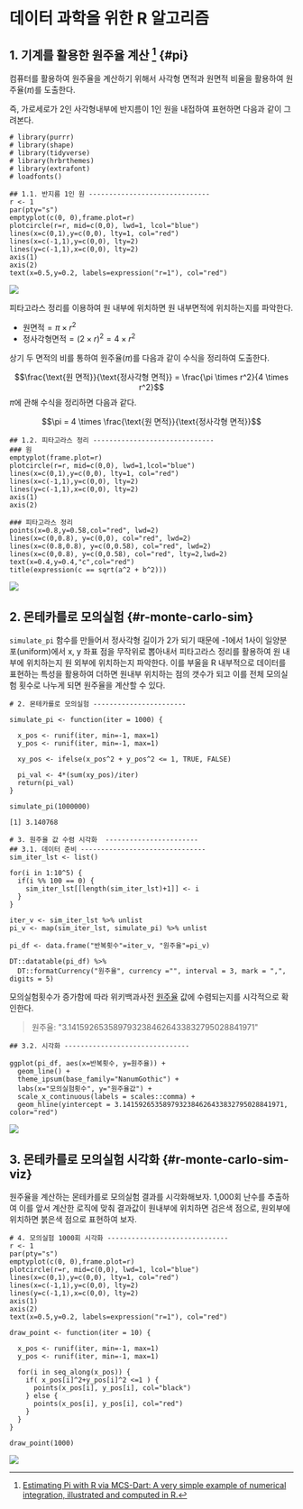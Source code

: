 # 데이터 과학을 위한 R 알고리즘



## 1. 기계를 활용한 원주율 계산 [^r-monte-carlo] {#pi}

[^r-monte-carlo]: [Estimating Pi with R via MCS-Dart: A very simple example of numerical integration, illustrated and computed in R.](http://giventhedata.blogspot.kr/2012/09/estimating-pi-with-r-via-mcs-dart-very.html)

컴퓨터를 활용하여 원주율을 계산하기 위해서 사각형 면적과 원면적 비율을 활용하여 원주율($\pi$)를 도출한다.

즉, 가로세로가 2인 사각형내부에 반지름이 1인 원을 내접하여 표현하면 다음과 같이 그려본다.


~~~{.r}
# library(purrr)
# library(shape)
# library(tidyverse)
# library(hrbrthemes)
# library(extrafont)
# loadfonts()

## 1.1. 반지름 1인 원 ------------------------------
r <- 1
par(pty="s")
emptyplot(c(0, 0),frame.plot=r)
plotcircle(r=r, mid=c(0,0), lwd=1, lcol="blue")
lines(x=c(0,1),y=c(0,0), lty=1, col="red")
lines(x=c(-1,1),y=c(0,0), lty=2)
lines(y=c(-1,1),x=c(0,0), lty=2)
axis(1)
axis(2)
text(x=0.5,y=0.2, labels=expression("r=1"), col="red")
~~~

<img src="fig/pi-overview-1.png" style="display: block; margin: auto;" />

피타고라스 정리를 이용하여 원 내부에 위치하면 원 내부면적에 위치하는지를 파악한다.

- $\text{원면적} = \pi \times r^2$
- $\text{정사각형면적} = {(2 \times r)}^2 = 4 \times r^2$

상기 두 면적의 비를 통하여 원주율($\pi$)를 다음과 같이 수식을 정리하여 도출한다.

$$\frac{\text{원 면적}}{\text{정사각형 면적}} = \frac{\pi \times r^2}{4 \times r^2}$$
$\pi$에 관해 수식을 정리하면 다음과 같다.

$$\pi = 4 \times \frac{\text{원 면적}}{\text{정사각형 면적}}$$



~~~{.r}
## 1.2. 피타고라스 정리 ------------------------------
### 원
emptyplot(frame.plot=r)
plotcircle(r=r, mid=c(0,0), lwd=1,lcol="blue")
lines(x=c(0,1),y=c(0,0), lty=1, col="red")
lines(x=c(-1,1),y=c(0,0), lty=2)
lines(y=c(-1,1),x=c(0,0), lty=2)
axis(1)
axis(2)

### 피타고라스 정리
points(x=0.8,y=0.58,col="red", lwd=2)
lines(x=c(0,0.8), y=c(0,0), col="red", lwd=2)
lines(x=c(0.8,0.8), y=c(0,0.58), col="red", lwd=2)
lines(x=c(0,0.8), y=c(0,0.58), col="red", lty=2,lwd=2)
text(x=0.4,y=0.4,"c",col="red")
title(expression(c == sqrt(a^2 + b^2)))
~~~

<img src="fig/pi-Pythagorean-1.png" style="display: block; margin: auto;" />

## 2. 몬테카를로 모의실험  {#r-monte-carlo-sim}

`simulate_pi` 함수를 만들어서 정사각형 길이가 2가 되기 때문에 -1에서 1사이 일양분포(uniform)에서 x, y 좌표 점을 
무작위로 뽑아내서 피타고라스 정리를 활용하여 원 내부에 위치하는지 원 외부에 위치하는지 파악한다.
이를 부울을 R 내부적으로 데이터를 표현하는 특성을 활용하여 더하면 원내부 위치하는 점의 갯수가 되고 이를 
전체 모의실험 횟수로 나누게 되면 원주율을 계산할 수 있다.


~~~{.r}
# 2. 몬테카를로 모의실험 -----------------------

simulate_pi <- function(iter = 1000) {
  
  x_pos <- runif(iter, min=-1, max=1)
  y_pos <- runif(iter, min=-1, max=1)

  xy_pos <- ifelse(x_pos^2 + y_pos^2 <= 1, TRUE, FALSE)
  
  pi_val <- 4*(sum(xy_pos)/iter)
  return(pi_val)
}

simulate_pi(1000000)
~~~



~~~{.output}
[1] 3.140768

~~~



~~~{.r}
# 3. 원주율 값 수렴 시각화  -----------------------
## 3.1. 데이터 준비 -------------------------------
sim_iter_lst <- list()

for(i in 1:10^5) {
  if(i %% 100 == 0) {
    sim_iter_lst[[length(sim_iter_lst)+1]] <- i
  }
}

iter_v <- sim_iter_lst %>% unlist
pi_v <- map(sim_iter_lst, simulate_pi) %>% unlist

pi_df <- data.frame("반복횟수"=iter_v, "원주율"=pi_v)

DT::datatable(pi_df) %>% 
  DT::formatCurrency("원주율", currency ="", interval = 3, mark = ",", digits = 5)
~~~

<!--html_preserve--><div id="htmlwidget-ed66fcf837e403e8334c" style="width:100%;height:auto;" class="datatables html-widget"></div>
<script type="application/json" data-for="htmlwidget-ed66fcf837e403e8334c">{"x":{"filter":"none","data":[["1","2","3","4","5","6","7","8","9","10","11","12","13","14","15","16","17","18","19","20","21","22","23","24","25","26","27","28","29","30","31","32","33","34","35","36","37","38","39","40","41","42","43","44","45","46","47","48","49","50","51","52","53","54","55","56","57","58","59","60","61","62","63","64","65","66","67","68","69","70","71","72","73","74","75","76","77","78","79","80","81","82","83","84","85","86","87","88","89","90","91","92","93","94","95","96","97","98","99","100","101","102","103","104","105","106","107","108","109","110","111","112","113","114","115","116","117","118","119","120","121","122","123","124","125","126","127","128","129","130","131","132","133","134","135","136","137","138","139","140","141","142","143","144","145","146","147","148","149","150","151","152","153","154","155","156","157","158","159","160","161","162","163","164","165","166","167","168","169","170","171","172","173","174","175","176","177","178","179","180","181","182","183","184","185","186","187","188","189","190","191","192","193","194","195","196","197","198","199","200","201","202","203","204","205","206","207","208","209","210","211","212","213","214","215","216","217","218","219","220","221","222","223","224","225","226","227","228","229","230","231","232","233","234","235","236","237","238","239","240","241","242","243","244","245","246","247","248","249","250","251","252","253","254","255","256","257","258","259","260","261","262","263","264","265","266","267","268","269","270","271","272","273","274","275","276","277","278","279","280","281","282","283","284","285","286","287","288","289","290","291","292","293","294","295","296","297","298","299","300","301","302","303","304","305","306","307","308","309","310","311","312","313","314","315","316","317","318","319","320","321","322","323","324","325","326","327","328","329","330","331","332","333","334","335","336","337","338","339","340","341","342","343","344","345","346","347","348","349","350","351","352","353","354","355","356","357","358","359","360","361","362","363","364","365","366","367","368","369","370","371","372","373","374","375","376","377","378","379","380","381","382","383","384","385","386","387","388","389","390","391","392","393","394","395","396","397","398","399","400","401","402","403","404","405","406","407","408","409","410","411","412","413","414","415","416","417","418","419","420","421","422","423","424","425","426","427","428","429","430","431","432","433","434","435","436","437","438","439","440","441","442","443","444","445","446","447","448","449","450","451","452","453","454","455","456","457","458","459","460","461","462","463","464","465","466","467","468","469","470","471","472","473","474","475","476","477","478","479","480","481","482","483","484","485","486","487","488","489","490","491","492","493","494","495","496","497","498","499","500","501","502","503","504","505","506","507","508","509","510","511","512","513","514","515","516","517","518","519","520","521","522","523","524","525","526","527","528","529","530","531","532","533","534","535","536","537","538","539","540","541","542","543","544","545","546","547","548","549","550","551","552","553","554","555","556","557","558","559","560","561","562","563","564","565","566","567","568","569","570","571","572","573","574","575","576","577","578","579","580","581","582","583","584","585","586","587","588","589","590","591","592","593","594","595","596","597","598","599","600","601","602","603","604","605","606","607","608","609","610","611","612","613","614","615","616","617","618","619","620","621","622","623","624","625","626","627","628","629","630","631","632","633","634","635","636","637","638","639","640","641","642","643","644","645","646","647","648","649","650","651","652","653","654","655","656","657","658","659","660","661","662","663","664","665","666","667","668","669","670","671","672","673","674","675","676","677","678","679","680","681","682","683","684","685","686","687","688","689","690","691","692","693","694","695","696","697","698","699","700","701","702","703","704","705","706","707","708","709","710","711","712","713","714","715","716","717","718","719","720","721","722","723","724","725","726","727","728","729","730","731","732","733","734","735","736","737","738","739","740","741","742","743","744","745","746","747","748","749","750","751","752","753","754","755","756","757","758","759","760","761","762","763","764","765","766","767","768","769","770","771","772","773","774","775","776","777","778","779","780","781","782","783","784","785","786","787","788","789","790","791","792","793","794","795","796","797","798","799","800","801","802","803","804","805","806","807","808","809","810","811","812","813","814","815","816","817","818","819","820","821","822","823","824","825","826","827","828","829","830","831","832","833","834","835","836","837","838","839","840","841","842","843","844","845","846","847","848","849","850","851","852","853","854","855","856","857","858","859","860","861","862","863","864","865","866","867","868","869","870","871","872","873","874","875","876","877","878","879","880","881","882","883","884","885","886","887","888","889","890","891","892","893","894","895","896","897","898","899","900","901","902","903","904","905","906","907","908","909","910","911","912","913","914","915","916","917","918","919","920","921","922","923","924","925","926","927","928","929","930","931","932","933","934","935","936","937","938","939","940","941","942","943","944","945","946","947","948","949","950","951","952","953","954","955","956","957","958","959","960","961","962","963","964","965","966","967","968","969","970","971","972","973","974","975","976","977","978","979","980","981","982","983","984","985","986","987","988","989","990","991","992","993","994","995","996","997","998","999","1000"],[100,200,300,400,500,600,700,800,900,1000,1100,1200,1300,1400,1500,1600,1700,1800,1900,2000,2100,2200,2300,2400,2500,2600,2700,2800,2900,3000,3100,3200,3300,3400,3500,3600,3700,3800,3900,4000,4100,4200,4300,4400,4500,4600,4700,4800,4900,5000,5100,5200,5300,5400,5500,5600,5700,5800,5900,6000,6100,6200,6300,6400,6500,6600,6700,6800,6900,7000,7100,7200,7300,7400,7500,7600,7700,7800,7900,8000,8100,8200,8300,8400,8500,8600,8700,8800,8900,9000,9100,9200,9300,9400,9500,9600,9700,9800,9900,10000,10100,10200,10300,10400,10500,10600,10700,10800,10900,11000,11100,11200,11300,11400,11500,11600,11700,11800,11900,12000,12100,12200,12300,12400,12500,12600,12700,12800,12900,13000,13100,13200,13300,13400,13500,13600,13700,13800,13900,14000,14100,14200,14300,14400,14500,14600,14700,14800,14900,15000,15100,15200,15300,15400,15500,15600,15700,15800,15900,16000,16100,16200,16300,16400,16500,16600,16700,16800,16900,17000,17100,17200,17300,17400,17500,17600,17700,17800,17900,18000,18100,18200,18300,18400,18500,18600,18700,18800,18900,19000,19100,19200,19300,19400,19500,19600,19700,19800,19900,20000,20100,20200,20300,20400,20500,20600,20700,20800,20900,21000,21100,21200,21300,21400,21500,21600,21700,21800,21900,22000,22100,22200,22300,22400,22500,22600,22700,22800,22900,23000,23100,23200,23300,23400,23500,23600,23700,23800,23900,24000,24100,24200,24300,24400,24500,24600,24700,24800,24900,25000,25100,25200,25300,25400,25500,25600,25700,25800,25900,26000,26100,26200,26300,26400,26500,26600,26700,26800,26900,27000,27100,27200,27300,27400,27500,27600,27700,27800,27900,28000,28100,28200,28300,28400,28500,28600,28700,28800,28900,29000,29100,29200,29300,29400,29500,29600,29700,29800,29900,30000,30100,30200,30300,30400,30500,30600,30700,30800,30900,31000,31100,31200,31300,31400,31500,31600,31700,31800,31900,32000,32100,32200,32300,32400,32500,32600,32700,32800,32900,33000,33100,33200,33300,33400,33500,33600,33700,33800,33900,34000,34100,34200,34300,34400,34500,34600,34700,34800,34900,35000,35100,35200,35300,35400,35500,35600,35700,35800,35900,36000,36100,36200,36300,36400,36500,36600,36700,36800,36900,37000,37100,37200,37300,37400,37500,37600,37700,37800,37900,38000,38100,38200,38300,38400,38500,38600,38700,38800,38900,39000,39100,39200,39300,39400,39500,39600,39700,39800,39900,40000,40100,40200,40300,40400,40500,40600,40700,40800,40900,41000,41100,41200,41300,41400,41500,41600,41700,41800,41900,42000,42100,42200,42300,42400,42500,42600,42700,42800,42900,43000,43100,43200,43300,43400,43500,43600,43700,43800,43900,44000,44100,44200,44300,44400,44500,44600,44700,44800,44900,45000,45100,45200,45300,45400,45500,45600,45700,45800,45900,46000,46100,46200,46300,46400,46500,46600,46700,46800,46900,47000,47100,47200,47300,47400,47500,47600,47700,47800,47900,48000,48100,48200,48300,48400,48500,48600,48700,48800,48900,49000,49100,49200,49300,49400,49500,49600,49700,49800,49900,50000,50100,50200,50300,50400,50500,50600,50700,50800,50900,51000,51100,51200,51300,51400,51500,51600,51700,51800,51900,52000,52100,52200,52300,52400,52500,52600,52700,52800,52900,53000,53100,53200,53300,53400,53500,53600,53700,53800,53900,54000,54100,54200,54300,54400,54500,54600,54700,54800,54900,55000,55100,55200,55300,55400,55500,55600,55700,55800,55900,56000,56100,56200,56300,56400,56500,56600,56700,56800,56900,57000,57100,57200,57300,57400,57500,57600,57700,57800,57900,58000,58100,58200,58300,58400,58500,58600,58700,58800,58900,59000,59100,59200,59300,59400,59500,59600,59700,59800,59900,60000,60100,60200,60300,60400,60500,60600,60700,60800,60900,61000,61100,61200,61300,61400,61500,61600,61700,61800,61900,62000,62100,62200,62300,62400,62500,62600,62700,62800,62900,63000,63100,63200,63300,63400,63500,63600,63700,63800,63900,64000,64100,64200,64300,64400,64500,64600,64700,64800,64900,65000,65100,65200,65300,65400,65500,65600,65700,65800,65900,66000,66100,66200,66300,66400,66500,66600,66700,66800,66900,67000,67100,67200,67300,67400,67500,67600,67700,67800,67900,68000,68100,68200,68300,68400,68500,68600,68700,68800,68900,69000,69100,69200,69300,69400,69500,69600,69700,69800,69900,70000,70100,70200,70300,70400,70500,70600,70700,70800,70900,71000,71100,71200,71300,71400,71500,71600,71700,71800,71900,72000,72100,72200,72300,72400,72500,72600,72700,72800,72900,73000,73100,73200,73300,73400,73500,73600,73700,73800,73900,74000,74100,74200,74300,74400,74500,74600,74700,74800,74900,75000,75100,75200,75300,75400,75500,75600,75700,75800,75900,76000,76100,76200,76300,76400,76500,76600,76700,76800,76900,77000,77100,77200,77300,77400,77500,77600,77700,77800,77900,78000,78100,78200,78300,78400,78500,78600,78700,78800,78900,79000,79100,79200,79300,79400,79500,79600,79700,79800,79900,80000,80100,80200,80300,80400,80500,80600,80700,80800,80900,81000,81100,81200,81300,81400,81500,81600,81700,81800,81900,82000,82100,82200,82300,82400,82500,82600,82700,82800,82900,83000,83100,83200,83300,83400,83500,83600,83700,83800,83900,84000,84100,84200,84300,84400,84500,84600,84700,84800,84900,85000,85100,85200,85300,85400,85500,85600,85700,85800,85900,86000,86100,86200,86300,86400,86500,86600,86700,86800,86900,87000,87100,87200,87300,87400,87500,87600,87700,87800,87900,88000,88100,88200,88300,88400,88500,88600,88700,88800,88900,89000,89100,89200,89300,89400,89500,89600,89700,89800,89900,90000,90100,90200,90300,90400,90500,90600,90700,90800,90900,91000,91100,91200,91300,91400,91500,91600,91700,91800,91900,92000,92100,92200,92300,92400,92500,92600,92700,92800,92900,93000,93100,93200,93300,93400,93500,93600,93700,93800,93900,94000,94100,94200,94300,94400,94500,94600,94700,94800,94900,95000,95100,95200,95300,95400,95500,95600,95700,95800,95900,96000,96100,96200,96300,96400,96500,96600,96700,96800,96900,97000,97100,97200,97300,97400,97500,97600,97700,97800,97900,98000,98100,98200,98300,98400,98500,98600,98700,98800,98900,99000,99100,99200,99300,99400,99500,99600,99700,99800,99900,100000],[2.84,3.3,3.05333333333333,3.23,3.176,3,3.04571428571429,3.1,3.20888888888889,3.244,3.11636363636364,3.15,3.17846153846154,3.1,3.22666666666667,3.12,3.05176470588235,3.13777777777778,3.18105263157895,3.132,3.15428571428571,3.14545454545455,3.0695652173913,3.15,3.1168,3.14615384615385,3.09481481481481,3.15857142857143,3.11310344827586,3.116,3.08516129032258,3.15125,3.16969696969697,3.17176470588235,3.12228571428571,3.09555555555556,3.13297297297297,3.14947368421053,3.15589743589744,3.136,3.12975609756098,3.16,3.13116279069767,3.15727272727273,3.13688888888889,3.15217391304348,3.16425531914894,3.12083333333333,3.13795918367347,3.1592,3.11058823529412,3.13307692307692,3.09735849056604,3.12444444444444,3.17163636363636,3.15071428571429,3.11578947368421,3.16896551724138,3.14169491525424,3.13066666666667,3.12327868852459,3.13161290322581,3.17904761904762,3.15125,3.16307692307692,3.13636363636364,3.1665671641791,3.14647058823529,3.17855072463768,3.14628571428571,3.1712676056338,3.13944444444444,3.12547945205479,3.13459459459459,3.1312,3.12105263157895,3.16051948051948,3.13025641025641,3.12860759493671,3.1485,3.13382716049383,3.10780487804878,3.09301204819277,3.13714285714286,3.14070588235294,3.1693023255814,3.11448275862069,3.15272727272727,3.13842696629213,3.13866666666667,3.13978021978022,3.14304347826087,3.15956989247312,3.17148936170213,3.12968421052632,3.1475,3.14185567010309,3.15795918367347,3.12808080808081,3.1504,3.15049504950495,3.15019607843137,3.13553398058252,3.15653846153846,3.1272380952381,3.15962264150943,3.13794392523364,3.12333333333333,3.13871559633028,3.14836363636364,3.14378378378378,3.13857142857143,3.11433628318584,3.10701754385965,3.15895652173913,3.11310344827586,3.16239316239316,3.14508474576271,3.16067226890756,3.15766666666667,3.14181818181818,3.1544262295082,3.12227642276423,3.17129032258065,3.12832,3.11936507936508,3.13228346456693,3.13,3.1537984496124,3.15661538461538,3.14320610687023,3.15090909090909,3.14736842105263,3.15373134328358,3.14637037037037,3.13147058823529,3.15503649635036,3.11420289855072,3.14820143884892,3.13542857142857,3.16964539007092,3.12647887323944,3.15188811188811,3.12972222222222,3.14151724137931,3.12438356164384,3.12625850340136,3.12459459459459,3.16402684563758,3.14,3.11761589403973,3.12394736842105,3.15137254901961,3.14727272727273,3.13754838709677,3.13128205128205,3.15006369426752,3.13594936708861,3.14817610062893,3.1265,3.12844720496894,3.14271604938272,3.15754601226994,3.15121951219512,3.16169696969697,3.13734939759036,3.15592814371258,3.11809523809524,3.14650887573965,3.14776470588235,3.15485380116959,3.1446511627907,3.14913294797688,3.14344827586207,3.14354285714286,3.15181818181818,3.15683615819209,3.12067415730337,3.16,3.16377777777778,3.14011049723757,3.15054945054945,3.1479781420765,3.15978260869565,3.14854054054054,3.13505376344086,3.13754010695187,3.15936170212766,3.13883597883598,3.14168421052632,3.14282722513089,3.14,3.14735751295337,3.15319587628866,3.14276923076923,3.13408163265306,3.14944162436548,3.1430303030303,3.13608040201005,3.144,3.13273631840796,3.1550495049505,3.13576354679803,3.16078431372549,3.12721951219512,3.13825242718447,3.13913043478261,3.11961538461538,3.12842105263158,3.15047619047619,3.14995260663507,3.14679245283019,3.14591549295775,3.14822429906542,3.14288372093023,3.135,3.16866359447005,3.13155963302752,3.16694063926941,3.15163636363636,3.14588235294118,3.12234234234234,3.13219730941704,3.16232142857143,3.12853333333333,3.14672566371681,3.14678414096916,3.14736842105263,3.13519650655022,3.14539130434783,3.13281385281385,3.12896551724138,3.14678111587983,3.13811965811966,3.1336170212766,3.14389830508475,3.15257383966245,3.1490756302521,3.13037656903766,3.137,3.1450622406639,3.12876033057851,3.15621399176955,3.13295081967213,3.15542857142857,3.13284552845528,3.12453441295547,3.14548387096774,3.12931726907631,3.14384,3.13689243027888,3.14190476190476,3.14592885375494,3.14818897637795,3.13003921568627,3.14234375,3.14879377431907,3.13085271317829,3.14810810810811,3.14815384615385,3.14804597701149,3.14610687022901,3.14220532319392,3.13893939393939,3.12709433962264,3.13954887218045,3.14591760299625,3.1465671641791,3.13591078066914,3.12444444444444,3.14228782287823,3.14308823529412,3.13611721611722,3.15124087591241,3.12189090909091,3.12565217391304,3.15494584837545,3.14158273381295,3.14838709677419,3.16814285714286,3.14220640569395,3.16056737588652,3.13512367491166,3.1330985915493,3.14315789473684,3.14923076923077,3.14857142857143,3.14402777777778,3.1359169550173,3.14855172413793,3.14213058419244,3.14287671232877,3.16423208191126,3.14748299319728,3.12108474576271,3.15,3.14141414141414,3.14053691275168,3.14969899665552,3.1316,3.1375415282392,3.13774834437086,3.14943894389439,3.14842105263158,3.14150819672131,3.15294117647059,3.15035830618893,3.14974025974026,3.15119741100324,3.15974193548387,3.13581993569132,3.14320512820513,3.13635782747604,3.14076433121019,3.14425396825397,3.15164556962025,3.12479495268139,3.15245283018868,3.12890282131661,3.138375,3.15077881619938,3.15453416149068,3.14712074303406,3.14049382716049,3.16073846153846,3.14319018404908,3.14238532110092,3.15365853658537,3.13446808510638,3.15272727272727,3.15697885196375,3.12650602409639,3.12828828828829,3.12550898203593,3.14913432835821,3.15666666666667,3.14884272997033,3.13360946745562,3.14619469026549,3.13635294117647,3.13935483870968,3.13005847953216,3.14297376093294,3.15081395348837,3.14631884057971,3.15687861271676,3.1528530259366,3.13758620689655,3.14659025787966,3.14502857142857,3.14609686609687,3.14806818181818,3.14957507082153,3.13841807909604,3.13915492957746,3.14539325842697,3.13042016806723,3.13296089385475,3.13437325905292,3.13711111111111,3.14182825484765,3.1475138121547,3.14798898071625,3.13054945054945,3.13402739726027,3.12622950819672,3.13907356948229,3.14260869565217,3.13756097560976,3.12681081081081,3.12345013477089,3.15064516129032,3.13426273458445,3.14438502673797,3.14549333333333,3.14287234042553,3.13400530503979,3.14285714285714,3.13994722955145,3.14,3.15296587926509,3.14356020942408,3.14412532637076,3.13520833333333,3.14098701298701,3.15689119170984,3.13333333333333,3.13484536082474,3.15002570694087,3.14933333333333,3.13084398976982,3.15,3.13343511450382,3.14680203045685,3.13964556962025,3.14151515151515,3.12987405541562,3.14522613065327,3.14766917293233,3.1568,3.14713216957606,3.1347263681592,3.13389578163772,3.15267326732673,3.14706172839506,3.13822660098522,3.13896805896806,3.13254901960784,3.1358435207824,3.13717073170732,3.14676399026764,3.14077669902913,3.14179176755448,3.15072463768116,3.14592771084337,3.13855769230769,3.13544364508393,3.15961722488038,3.15942720763723,3.13085714285714,3.1470783847981,3.13526066350711,3.15498817966903,3.13716981132075,3.14221176470588,3.12910798122066,3.14051522248244,3.14626168224299,3.13622377622378,3.1426976744186,3.14329466357309,3.13731481481481,3.1410623556582,3.14184331797235,3.12625287356322,3.14045871559633,3.14260869565217,3.14301369863014,3.15079726651481,3.15027272727273,3.13115646258503,3.14235294117647,3.13534988713318,3.14081081081081,3.14660674157303,3.14941704035874,3.1386129753915,3.15044642857143,3.13496659242762,3.14364444444444,3.13223946784922,3.15557522123894,3.1362472406181,3.14035242290749,3.14285714285714,3.13429824561404,3.1491466083151,3.1538864628821,3.14823529411765,3.14034782608696,3.14681127982646,3.14103896103896,3.13494600431965,3.12956896551724,3.14649462365591,3.13613733905579,3.14226980728051,3.14162393162393,3.12793176972281,3.1428085106383,3.13987261146497,3.14796610169492,3.14401691331924,3.14599156118143,3.14526315789474,3.12890756302521,3.1367714884696,3.14125523012552,3.13753653444676,3.14483333333333,3.15101871101871,3.14091286307054,3.13821946169772,3.14057851239669,3.15059793814433,3.1438683127572,3.14340862422998,3.14729508196721,3.13725971370143,3.15542857142857,3.13653767820774,3.13585365853659,3.13079107505071,3.1404048582996,3.13923232323232,3.15266129032258,3.14696177062374,3.15044176706827,3.14444889779559,3.15856,3.13620758483034,3.1400796812749,3.14592445328032,3.1415873015873,3.13116831683168,3.14450592885375,3.14414201183432,3.1407874015748,3.13571709233792,3.14047058823529,3.14489236790607,3.1528125,3.14074074074074,3.14287937743191,3.1433786407767,3.13883720930233,3.13230174081238,3.13467181467181,3.14350674373796,3.14538461538462,3.12982725527831,3.13854406130268,3.14347992351816,3.14534351145038,3.14948571428571,3.14182509505703,3.13085388994307,3.14712121212121,3.14737240075614,3.15094339622642,3.1395856873823,3.13669172932331,3.13906191369606,3.1412734082397,3.13241121495327,3.13201492537313,3.14219739292365,3.14795539033457,3.14211502782931,3.13540740740741,3.13641404805915,3.13483394833948,3.13686924493554,3.14338235294118,3.14150458715596,3.13838827838828,3.1382084095064,3.13467153284672,3.15701275045537,3.13927272727273,3.14649727767695,3.14340579710145,3.13084990958409,3.15068592057762,3.1452972972973,3.13985611510791,3.15152603231598,3.14587813620072,3.13445438282648,3.14321428571429,3.13411764705882,3.14868327402135,3.15197158081705,3.14843971631206,3.14640707964602,3.14162544169611,3.14455026455026,3.13021126760563,3.1498769771529,3.15424561403509,3.13211908931699,3.13601398601399,3.14150087260035,3.12696864111498,3.14713043478261,3.14638888888889,3.14842287694974,3.15612456747405,3.14272884283247,3.14131034482759,3.13686746987952,3.14735395189003,3.12679245283019,3.13130136986301,3.14413675213675,3.14163822525597,3.14902896081772,3.1569387755102,3.13752122241087,3.14413559322034,3.14064297800338,3.14243243243243,3.14050590219224,3.13306397306397,3.14164705882353,3.1410067114094,3.1315242881072,3.15123745819398,3.12767946577629,3.1404,3.14549084858569,3.1358803986711,3.14394693200663,3.13655629139073,3.14823140495868,3.14607260726073,3.14438220757825,3.13401315789474,3.14351395730706,3.148,3.14271685761047,3.14947712418301,3.15249592169657,3.13765472312704,3.1509593495935,3.14188311688312,3.13931928687196,3.15093851132686,3.13473344103393,3.14374193548387,3.14003220611916,3.1508038585209,3.14272873194222,3.13814102564103,3.133824,3.14875399361022,3.14443381180223,3.1403821656051,3.12502384737679,3.13568253968254,3.14237717908082,3.1470253164557,3.14483412322275,3.14145110410095,3.14431496062992,3.14081761006289,3.14166405023548,3.15009404388715,3.14109546165884,3.1450625,3.15507020280811,3.1418691588785,3.13480559875583,3.14459627329193,3.13159689922481,3.14216718266254,3.14343122102009,3.14734567901235,3.12499229583975,3.14203076923077,3.13437788018433,3.14773006134969,3.14584992343032,3.14715596330275,3.14119083969466,3.14615853658537,3.142100456621,3.13872340425532,3.13347496206373,3.14860606060606,3.1409984871407,3.14471299093656,3.13526395173454,3.1405421686747,3.14532330827068,3.14798798798799,3.15136431784108,3.14491017964072,3.14529147982063,3.14441791044776,3.1393740685544,3.14202380952381,3.1394353640416,3.14694362017804,3.13617777777778,3.14538461538462,3.13057607090103,3.14129793510324,3.14091310751105,3.14305882352941,3.14108663729809,3.13771260997067,3.14887262079063,3.13508771929825,3.13401459854015,3.16332361516035,3.13647743813683,3.14133720930233,3.15007256894049,3.13733333333333,3.14564399421129,3.14531791907514,3.13085137085137,3.14023054755043,3.15453237410072,3.13706896551724,3.13738880918221,3.13558739255014,3.13859799713877,3.14548571428571,3.14853067047076,3.1377207977208,3.15106685633001,3.13403409090909,3.14382978723404,3.13320113314448,3.14280056577086,3.14598870056497,3.15244005641749,3.14292957746479,3.14143459915612,3.1447191011236,3.15169705469846,3.13703081232493,3.14288111888112,3.13402234636871,3.14889818688982,3.13871866295265,3.1453685674548,3.148,3.14407766990291,3.14293628808864,3.14445366528354,3.13348066298343,3.136,3.14699724517906,3.12781292984869,3.14681318681319,3.1437037037037,3.14460273972603,3.14309165526676,3.14655737704918,3.14619372442019,3.1341689373297,3.14552380952381,3.14701086956522,3.13628222523745,3.14162601626016,3.13407307171854,3.13654054054054,3.1412685560054,3.1343935309973,3.14777927321669,3.13887096774194,3.14743624161074,3.14257372654155,3.13734939759036,3.13310160427808,3.13190921228304,3.13306666666667,3.15243675099867,3.13936170212766,3.14486055776892,3.14106100795756,3.15385430463576,3.13989417989418,3.14826948480845,3.13846965699208,3.1501976284585,3.12794736842105,3.14412614980289,3.14593175853018,3.13992136304063,3.13214659685864,3.14133333333333,3.13895561357702,3.13126466753585,3.14338541666667,3.14527958387516,3.13236363636364,3.14189364461738,3.14569948186529,3.13997412677878,3.14284237726098,3.13842580645161,3.14190721649485,3.13503217503218,3.15562982005141,3.13134788189987,3.14769230769231,3.14120358514725,3.14526854219949,3.13297573435504,3.14183673469388,3.13686624203822,3.1359796437659,3.14617534942821,3.14598984771574,3.14144486692015,3.15113924050633,3.14816687737042,3.13691919191919,3.14385876418663,3.13692695214106,3.15577358490566,3.14100502512563,3.13741530740276,3.1349373433584,3.14478097622028,3.13765,3.14232209737828,3.14254364089776,3.13808219178082,3.14283582089552,3.13217391304348,3.14039702233251,3.1416604708798,3.15430693069307,3.14046971569839,3.13491358024691,3.13602959309494,3.14167487684729,3.13692496924969,3.137542997543,3.13668711656442,3.1375,3.15094247246022,3.13872860635697,3.13626373626374,3.13707317073171,3.12584652862363,3.14715328467153,3.15061968408262,3.13364077669903,3.14690909090909,3.13762711864407,3.14021765417171,3.13507246376812,3.14581423401689,3.14053012048193,3.13540312876053,3.13841346153846,3.13728691476591,3.1421582733813,3.14524550898204,3.15172248803828,3.12874551971326,3.1327446300716,3.13253873659118,3.13480952380952,3.14720570749108,3.1378622327791,3.14671411625148,3.13862559241706,3.14262721893491,3.13654846335697,3.14040141676505,3.13396226415094,3.13469964664311,3.12809411764706,3.15243243243243,3.14023474178404,3.14499413833529,3.15231850117096,3.14750877192982,3.14733644859813,3.1473512252042,3.13771561771562,3.14998835855646,3.1286511627907,3.14076655052265,3.14287703016241,3.13589803012746,3.13907407407407,3.14917919075145,3.14369515011547,3.15100346020761,3.14847926267281,3.14881472957422,3.13425287356322,3.13731343283582,3.14477064220183,3.14845360824742,3.14645308924485,3.14395428571429,3.14237442922374,3.14171037628278,3.13649202733485,3.13560864618885,3.14177272727273,3.14583427922815,3.14834467120181,3.13748584371461,3.14276018099548,3.14946892655367,3.13661399548533,3.1379932356257,3.1304954954955,3.14029246344207,3.14301123595506,3.12875420875421,3.13452914798206,3.14400895856663,3.14420581655481,3.13094972067039,3.14651785714286,3.15130434782609,3.14365256124722,3.13410456062291,3.14671111111111,3.15231964483907,3.14514412416851,3.14516057585825,3.15061946902655,3.14311602209945,3.14194260485651,3.14306504961411,3.1415859030837,3.14433443344334,3.14905494505494,3.13462129527991,3.14342105263158,3.14405257393209,3.13588621444201,3.13193442622951,3.1346288209607,3.14233369683751,3.13947712418301,3.14415669205658,3.1385652173913,3.13502714440825,3.13882863340564,3.14738894907909,3.13632034632035,3.13781621621622,3.15356371490281,3.14101402373247,3.13650862068966,3.13692142088267,3.12997849462366,3.14633727175081,3.13463519313305,3.14199356913183,3.13250535331906,3.14006417112299,3.14166666666667,3.14224119530416,3.13910447761194,3.15263045793397,3.144,3.1401912858661,3.13626326963907,3.13815482502651,3.13834745762712,3.14251851851852,3.14477801268499,3.14394931362196,3.14333333333333,3.14166491043203,3.14349473684211,3.13993690851735,3.13357142857143,3.14207764952781,3.13819706498952,3.14475392670157,3.15016736401674,3.14700104493208,3.13791231732777,3.14110531803962,3.15354166666667,3.13823100936524,3.14577962577963,3.14230529595016,3.14452282157676,3.14184455958549,3.14190476190476,3.14349534643226,3.14607438016529,3.15046439628483,3.15105154639175,3.14236869207003,3.13530864197531,3.1456937307297,3.13420944558522,3.13669743589744,3.14036885245902,3.14640736949846,3.13840490797546,3.14345250255363,3.1449387755102,3.14544342507645,3.14199592668024,3.14608341810783,3.14821138211382,3.14615228426396,3.14336713995943,3.14066869300912,3.14064777327935,3.14212335692619,3.14117171717172,3.15075681130172,3.13508064516129,3.14227593152064,3.14181086519115,3.14211055276382,3.14763052208835,3.14230692076229,3.13967935871743,3.13957957957958,3.13656]],"container":"<table class=\"display\">\n  <thead>\n    <tr>\n      <th> <\/th>\n      <th>반복횟수<\/th>\n      <th>원주율<\/th>\n    <\/tr>\n  <\/thead>\n<\/table>","options":{"columnDefs":[{"className":"dt-right","targets":[1,2]},{"orderable":false,"targets":0}],"order":[],"autoWidth":false,"orderClasses":false,"rowCallback":"function(row, data) {\nDTWidget.formatCurrency(this, row, data, 2, '', 5, 3, ',', '.', true);\n}"}},"evals":["options.rowCallback"],"jsHooks":[]}</script><!--/html_preserve-->

모의실험횟수가 증가함에 따라 위키백과사전 [원주율](https://ko.wikipedia.org/wiki/%EC%9B%90%EC%A3%BC%EC%9C%A8) 값에 수렴되는지를 
시각적으로 확인한다. 

> 원주율: "3.1415926535897932384626433832795028841971"


~~~{.r}
## 3.2. 시각화 -------------------------------

ggplot(pi_df, aes(x=반복횟수, y=원주율)) +
  geom_line() +
  theme_ipsum(base_family="NanumGothic") +
  labs(x="모의실험횟수", y="원주율값") +
  scale_x_continuous(labels = scales::comma) +
  geom_hline(yintercept = 3.1415926535897932384626433832795028841971, color="red")
~~~

<img src="fig/monte-carlo-sim-plot-1.png" style="display: block; margin: auto;" />

## 3. 몬테카를로 모의실험 시각화 {#r-monte-carlo-sim-viz}

원주율을 계산하는 몬테카를로 모의실험 결과를 시각화해보자.
1,000회 난수를 추출하여 이를 앞서 계산한 로직에 맞춰 결과값이 원내부에 위치하면 검은색 점으로,
원외부에 위치하면 붉은색 점으로 표현하여 보자.



~~~{.r}
# 4. 모의실험 1000회 시각화 ------------------------------
r <- 1
par(pty="s")
emptyplot(c(0, 0),frame.plot=r)
plotcircle(r=r, mid=c(0,0), lwd=1, lcol="blue")
lines(x=c(0,1),y=c(0,0), lty=1, col="red")
lines(x=c(-1,1),y=c(0,0), lty=2)
lines(y=c(-1,1),x=c(0,0), lty=2)
axis(1)
axis(2)
text(x=0.5,y=0.2, labels=expression("r=1"), col="red")

draw_point <- function(iter = 10) {
  
  x_pos <- runif(iter, min=-1, max=1)
  y_pos <- runif(iter, min=-1, max=1)
  
  for(i in seq_along(x_pos)) {
    if( x_pos[i]^2+y_pos[i]^2 <=1 ) {
      points(x_pos[i], y_pos[i], col="black")
    } else {
      points(x_pos[i], y_pos[i], col="red")
    }
  } 
}

draw_point(1000)
~~~

<img src="fig/monte-carlo-sim-plot-dots-1.png" style="display: block; margin: auto;" />

